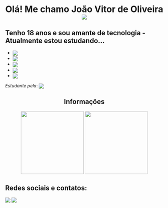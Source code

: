 <h1 align="center"> Olá! Me chamo João Vitor de Oliveira <a href="https://github.com/Joao-Vtr-Oliveira"><img src="https://cdn.areademembros.com/files/instancia_1851/image/kFD8sGrWPV6uX7tFtw8IcI7JRJKPoTp4N01LUzFu.png"></a> </h1>

## Tenho 18 anos e sou amante de tecnologia - Atualmente estou estudando...


- <a href="https://github.com/Joao-Vtr-Oliveira"><img align="center" src="https://img.shields.io/badge/HTML5-E34F26?style=for-the-badge&logo=html5&logoColor=white" /></a>
- <a href="https://github.com/Joao-Vtr-Oliveira"><img align="center" src="https://img.shields.io/badge/CSS3-1572B6?style=for-the-badge&logo=css3&logoColor=white" /></a>
- <a href="https://github.com/Joao-Vtr-Oliveira"><img align="center" src="https://img.shields.io/badge/JavaScript-F7DF1E?style=for-the-badge&logo=javascript&logoColor=white" /></a>
- <a href="https://github.com/Joao-Vtr-Oliveira"><img align="center" src="https://img.shields.io/badge/TypeScript-007ACC?style=for-the-badge&logo=typescript&logoColor=white" /></a>
- <a href="https://github.com/Joao-Vtr-Oliveira"><img align="center" src="https://img.shields.io/badge/React-20232A?style=for-the-badge&logo=react&logoColor=61DAFB" /></a>



*Estudante pela*:  <a href="https://github.com/Joao-Vtr-Oliveira"><img align="center" src="https://cdn.areademembros.com/files/instancia_1851/image/zJINa5DlBsJZjPLggIECpBpfmiE7E9g8JAiMqfVK.png"></a>
<h2 align="center"> Informações </h2>

<div align="center">
  <a href="https://github.com/Joao-Vtr-Oliveira"><img height="200px" src="https://github-readme-stats-eight-theta.vercel.app/api?username=Joao-Vtr-Oliveira&show_icons=true&theme=synthwave&include_all_commits=true&count_private=true"/></a>
  <a href="https://github.com/Joao-Vtr-Oliveira"><img height="200px" src="https://github-readme-stats-eight-theta.vercel.app/api/top-langs/?username=Joao-Vtr-Oliveira&langs_count=8&theme=synthwave"/></a>
</div>

## Redes sociais e contatos:
<a href="https://www.linkedin.com/in/jo%C3%A3o-vitor-oliveira-b8b190252/" target="_blank"><img src="https://img.shields.io/badge/LinkedIn-0077B5?style=for-the-badge&logo=linkedin&logoColor=white"></a>
<a href="https://www.reddit.com/user/Onarcoleptico" target="_blank"><img src="https://img.shields.io/badge/Reddit-FF4500?style=for-the-badge&logo=reddit&logoColor=white"></a>
